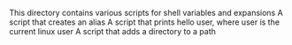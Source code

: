 This directory contains various scripts for shell variables and expansions
A script that creates an alias
A script that prints hello user, where user is the current linux user
A script that adds a directory to a path
